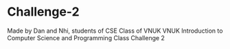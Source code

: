 # Challenge-2
Made by Dan and Nhi, students of CSE Class of VNUK
VNUK Introduction to Computer Science and Programming Class
Challenge 2
